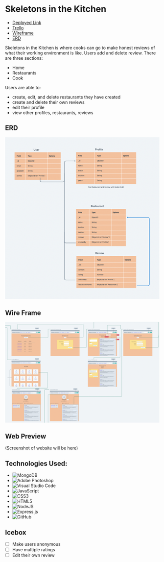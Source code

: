 # Skeletons in the Kitchen


- [Deployed Link](https://skeleton-kitchen.herokuapp.com/)
- [Trello](https://trello.com/b/Yt1ZCW6c/skeletons-in-the-kitchen)
- [Wireframe](https://whimsical.com/skeletons-in-the-walk-in-Ewbn6DYpSQcEEc8x7yEZNw)
- [ERD](https://whimsical.com/sitk-erd-GfxtLHQjiX2bdFxRaCvMyJ)

Skeletons in the Kitchen is where cooks can go to make honest reviews of what their working environment is like.  Users add and delete review.  There are three sections:
- Home
- Restaurants
- Cook

Users are able to:
- create, edit, and delete restaurants they have created
- create and delete their own reviews
- edit their profile
- view other profiles, restaurants, reviews

## ERD
![alt text](./public/images/ERD.png)

## Wire Frame
![alt text](./public/images/Wireframe.png)
## Web Preview
(Screenshot of website will be here)

## Technologies Used:
- ![MongoDB](https://img.shields.io/badge/MongoDB-%234ea94b.svg?style=for-the-badge&logo=mongodb&logoColor=white)
- ![Adobe Photoshop](https://img.shields.io/badge/adobe%20photoshop-%2331A8FF.svg?style=for-the-badge&logo=adobe%20photoshop&logoColor=white)
- ![Visual Studio Code](https://img.shields.io/badge/Visual%20Studio%20Code-0078d7.svg?style=for-the-badge&logo=visual-studio-code&logoColor=white)
- ![JavaScript](https://img.shields.io/badge/javascript-%23323330.svg?style=for-the-badge&logo=javascript&logoColor=%23F7DF1E)
- ![CSS3](https://img.shields.io/badge/css3-%231572B6.svg?style=for-the-badge&logo=css3&logoColor=white)
- ![HTML5](https://img.shields.io/badge/html5-%23E34F26.svg?style=for-the-badge&logo=html5&logoColor=white)
- ![NodeJS](https://img.shields.io/badge/node.js-6DA55F?style=for-the-badge&logo=node.js&logoColor=white)
- ![Express.js](https://img.shields.io/badge/express.js-%23404d59.svg?style=for-the-badge&logo=express&logoColor=%2361DAFB)
- ![GitHub](https://img.shields.io/badge/github-%23121011.svg?style=for-the-badge&logo=github&logoColor=white)

## Icebox
- [ ] Make users anonymous
- [ ] Have multiple ratings
- [ ] Edit their own review